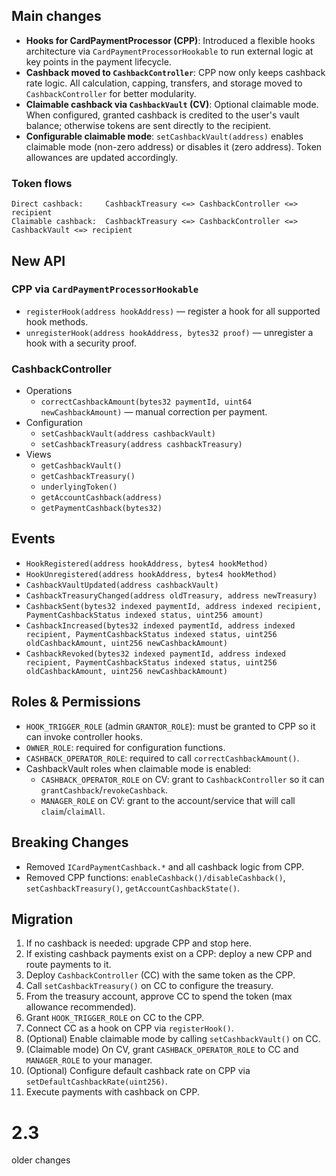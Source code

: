 ## Main changes

- **Hooks for CardPaymentProcessor (CPP)**: Introduced a flexible hooks architecture via `CardPaymentProcessorHookable` to run external logic at key points in the payment lifecycle.
- **Cashback moved to `CashbackController`**: CPP now only keeps cashback rate logic. All calculation, capping, transfers, and storage moved to `CashbackController` for better modularity.
- **Claimable cashback via `CashbackVault` (CV)**: Optional claimable mode. When configured, granted cashback is credited to the user's vault balance; otherwise tokens are sent directly to the recipient.
- **Configurable claimable mode**: `setCashbackVault(address)` enables claimable mode (non-zero address) or disables it (zero address). Token allowances are updated accordingly.

### Token flows
```
Direct cashback:     CashbackTreasury <=> CashbackController <=> recipient
Claimable cashback:  CashbackTreasury <=> CashbackController <=> CashbackVault <=> recipient
```

## New API

### CPP via `CardPaymentProcessorHookable`
- `registerHook(address hookAddress)` — register a hook for all supported hook methods.
- `unregisterHook(address hookAddress, bytes32 proof)` — unregister a hook with a security proof.

### CashbackController
- Operations
  - `correctCashbackAmount(bytes32 paymentId, uint64 newCashbackAmount)` — manual correction per payment.
- Configuration
  - `setCashbackVault(address cashbackVault)`
  - `setCashbackTreasury(address cashbackTreasury)`
- Views
  - `getCashbackVault()`
  - `getCashbackTreasury()`
  - `underlyingToken()`
  - `getAccountCashback(address)`
  - `getPaymentCashback(bytes32)`

## Events
- `HookRegistered(address hookAddress, bytes4 hookMethod)`
- `HookUnregistered(address hookAddress, bytes4 hookMethod)`
- `CashbackVaultUpdated(address cashbackVault)`
- `CashbackTreasuryChanged(address oldTreasury, address newTreasury)`
- `CashbackSent(bytes32 indexed paymentId, address indexed recipient, PaymentCashbackStatus indexed status, uint256 amount)`
- `CashbackIncreased(bytes32 indexed paymentId, address indexed recipient, PaymentCashbackStatus indexed status, uint256 oldCashbackAmount, uint256 newCashbackAmount)`
- `CashbackRevoked(bytes32 indexed paymentId, address indexed recipient, PaymentCashbackStatus indexed status, uint256 oldCashbackAmount, uint256 newCashbackAmount)`

## Roles & Permissions
- `HOOK_TRIGGER_ROLE` (admin `GRANTOR_ROLE`): must be granted to CPP so it can invoke controller hooks.
- `OWNER_ROLE`: required for configuration functions.
- `CASHBACK_OPERATOR_ROLE`: required to call `correctCashbackAmount()`.
 - CashbackVault roles when claimable mode is enabled:
   - `CASHBACK_OPERATOR_ROLE` on CV: grant to `CashbackController` so it can `grantCashback`/`revokeCashback`.
   - `MANAGER_ROLE` on CV: grant to the account/service that will call `claim`/`claimAll`.

## Breaking Changes
- Removed `ICardPaymentCashback.*` and all cashback logic from CPP.
- Removed CPP functions: `enableCashback()/disableCashback()`, `setCashbackTreasury()`, `getAccountCashbackState()`.

## Migration
1. If no cashback is needed: upgrade CPP and stop here.
2. If existing cashback payments exist on a CPP: deploy a new CPP and route payments to it.
3. Deploy `CashbackController` (CC) with the same token as the CPP.
4. Call `setCashbackTreasury()` on CC to configure the treasury.
5. From the treasury account, approve CC to spend the token (max allowance recommended).
6. Grant `HOOK_TRIGGER_ROLE` on CC to the CPP.
7. Connect CC as a hook on CPP via `registerHook()`.
8. (Optional) Enable claimable mode by calling `setCashbackVault()` on CC.
9. (Claimable mode) On CV, grant `CASHBACK_OPERATOR_ROLE` to CC and `MANAGER_ROLE` to your manager.
10. (Optional) Configure default cashback rate on CPP via `setDefaultCashbackRate(uint256)`.
11. Execute payments with cashback on CPP.

# 2.3
older changes